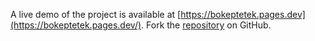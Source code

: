 A live demo of the project is available at [https://bokeptetek.pages.dev](https://bokeptetek.pages.dev/).
Fork the [repository](https://github.com/jasezgibor/bokepbacol) on GitHub.